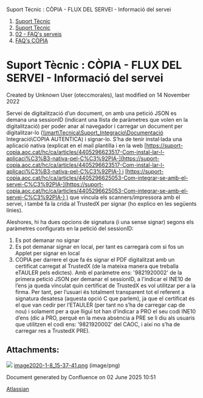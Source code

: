 Suport Tècnic : CÒPIA - FLUX DEL SERVEI - Informació del servei  

1.  [Suport Tècnic](index.html)
2.  [Suport Tècnic](13893782.html)
3.  [02 - FAQ's serveis](26313393.html)
4.  [FAQ's CÒPIA](28705083.html)

Suport Tècnic : CÒPIA - FLUX DEL SERVEI - Informació del servei
===============================================================

Created by Unknown User (oteccmorales), last modified on 14 November 2022

Servei de digitalització d’un document, on amb una petició JSON es demana una sessionID (indicant una llista de paràmetres que volen en la digitalització) per poder anar al navegador i carregar un document per digitalitzar-lo ([\\\\mart\\Tecnica\\Suport\_Integracio\\Documentació](file:///\\mart\Tecnica\Suport_Integracio\Documentació) Integració\\COPIA AUTENTICA) i signar-lo. S’ha de tenir instal·lada una aplicació nativa (explicat en el mail plantilla i en la web [https://suport-copia.aoc.cat/hc/ca/articles/4405296623517-Com-instal-lar-l-aplicaci%C3%B3-nativa-pel-C%C3%92PIA-](https://suport-copia.aoc.cat/hc/ca/articles/4405296623517-Com-instal-lar-l-aplicaci%C3%B3-nativa-pel-C%C3%92PIA-) i [https://suport-copia.aoc.cat/hc/ca/articles/4405296625053-Com-integrar-se-amb-el-servei-C%C3%92PIA-](https://suport-copia.aoc.cat/hc/ca/articles/4405296625053-Com-integrar-se-amb-el-servei-C%C3%92PIA-) ) que vincula els scanners/impressora amb el servei, i també fa la crida al TrustedX per signar (ho explico en les següents línies).

Aleshores, hi ha dues opcions de signatura (i una sense signar) segons els paràmetres configurats en la petició del sessionID:

1.  Es pot demanar no signar
2.  Es pot demanar signar en local, per tant es carregarà com si fos un Applet per signar en local
3.  COPIA per darrere el que fa és signar el PDF digitalitzat amb un certificat carregat al TrustedX (de la mateixa manera que treballa eTAULER pels edictes). Amb el paràmetre ens: '9821920002' de la primera petició JSON per demanar el sessionID, a l'indicar el INE10 de l’ens ja queda vinculat quin certificat de TrustedX es vol utilitzar per a la firma. Per tant, per l’usuari és totalment transparent tot el referent a signatura desatesa (aquesta opció C que parlem), ja que el certificat és el que van cedir per l’ETAULER (per tant no s’ha de carregar cap de nou) i solament per a que lligui tot han d’indicar a PRO el seu codi INE10 d’ens (dic a PRO, perquè en la meva absència a PRE se li diu als usuaris que utilitzen el codi ens: ’9821920002’ del CAOC, i així no s’ha de carregar res a TrustedX PRE).

Attachments:
------------

![](images/icons/bullet_blue.gif) [image2020-1-8\_15-37-41.png](attachments/30869432/30869433.png) (image/png)  

Document generated by Confluence on 02 June 2025 10:51

[Atlassian](http://www.atlassian.com/)